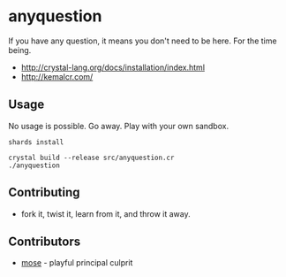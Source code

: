 # anyquestion

If you have any question, it means you don't need to be here. For the time being.

- http://crystal-lang.org/docs/installation/index.html
- http://kemalcr.com/

## Usage

No usage is possible. Go away. Play with your own sandbox.

    shards install

    crystal build --release src/anyquestion.cr
    ./anyquestion

## Contributing

- fork it, twist it, learn from it, and throw it away.

## Contributors

- [mose](https://github.com/mose) - playful principal culprit
